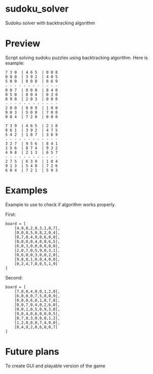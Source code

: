 # sudoku_solver
Sudoku solver with backtracking algorithm

# Preview
Script solving sudoku puzzles using backtracking algorithm. Here is example:
```
7 3 0  | 4 6 5  | 0 0 8
0 0 0  | 3 9 2  | 4 0 5
5 0 0  | 0 0 0  | 0 6 9
- - - - - - - - - - - -
0 0 7  | 0 0 0  | 8 4 0
0 5 0  | 8 0 4  | 0 3 0
0 9 0  | 2 0 3  | 0 0 0
- - - - - - - - - - - -
2 0 0  | 0 0 9  | 1 0 0
9 0 3  | 5 0 0  | 7 0 0
0 8 4  | 7 2 0  | 0 0 0
```
```
7 3 9  | 4 6 5  | 2 1 8
8 6 1  | 3 9 2  | 4 7 5
5 4 2  | 1 8 7  | 3 6 9
- - - - - - - - - - - -
3 2 7  | 9 5 6  | 8 4 1
1 5 6  | 8 7 4  | 9 3 2
4 9 8  | 2 1 3  | 6 5 7
- - - - - - - - - - - -
2 7 5  | 6 3 9  | 1 8 4
9 1 3  | 5 4 8  | 7 2 6
6 8 4  | 7 2 1  | 5 9 3
```

# Examples
Example to use to check if algorithm works properly.

First:
```
board = [
    [4,9,8,2,0,3,1,0,7],
    [0,0,0,5,0,8,2,0,4],
    [0,7,0,4,9,0,6,0,0],
    [8,0,0,0,4,0,0,6,5],
    [6,0,3,0,0,0,0,0,0],
    [2,0,7,0,5,9,0,3,1],
    [0,6,0,0,3,0,0,2,0],
    [9,8,0,1,0,0,4,0,0],
    [0,2,4,7,8,0,5,1,9]
]
```

Second:
```
board = [
    [7,8,0,4,0,0,1,2,0],
    [6,0,0,0,7,5,0,0,9],
    [0,0,0,6,0,1,0,7,8],
    [0,0,7,0,4,0,2,6,0],
    [0,0,1,0,5,0,9,3,0],
    [9,0,4,0,6,0,0,0,5],
    [0,7,0,3,0,0,0,1,2],
    [1,2,0,0,0,7,4,0,0],
    [0,4,9,2,0,6,0,0,7]
]
```




# Future plans
To create GUI and playable version of the game